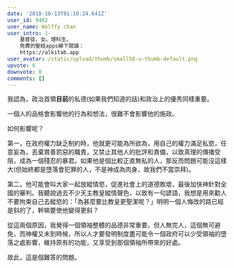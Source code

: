```yaml
---
date: '2018-10-13T01:10:24.641Z'
user_id: 9482
user_name: Wolffy chan
user_intro: |-
    基督徒，女。理科生。
    免費的聖經apps線下閱讀：
    https://alkitab.app
user_avatar: /static/upload/thumb/small50-u-thumb-default.png
upvote: 6
downvote: 0
comments: []
---
```


<div><p>我認為，政治首領<b>目前</b>的私德(如果我們知道的話)和政治上的優秀同樣重要。</p><p>一個人的品格會影響他的行為和想法，很難不會影響他的施政。</p><p>如何影響呢？</p><p>第一，在政府權力缺乏制約時，他就更可能為所欲為，用自己的權力滿足私慾，任意妄為，丟棄賞善罰惡的職責，又禁止其他人的批評和責備，以致真理的傳播受阻，成為一個殘忍的暴君。如果他是個比較正直無私的人，那反而問題可能沒這樣大(但始終都是墮落會犯罪的人，不是神成為肉身，故我們不當崇拜)。</p><p>第二，他可能會叫大家一起放縱情慾，促進社會上的道德敗壞，最後加快神針對全國的審判。我聽說過去不少天主教皇縱情聲色，以致有一句諺語，我想是用來勸人不要拘束自己去縱慾的：「為甚麼要比教皇更聖潔呢？」明明一個人悔改的路已經是斜的了，幹嘛要使他變得更斜？</p><p>從這兩個原因，我覺得一個領袖整體的品德非常重要。但人無完人，這個無可避免，而神權又未到時候，所以人才要發明制度盡可能令一個政府可以少受領袖的墮落之處影響，維持原有的功能，又享受到那個領袖所帶來的好處。</p><p>故此，這是個難答的問題。</p></div>
